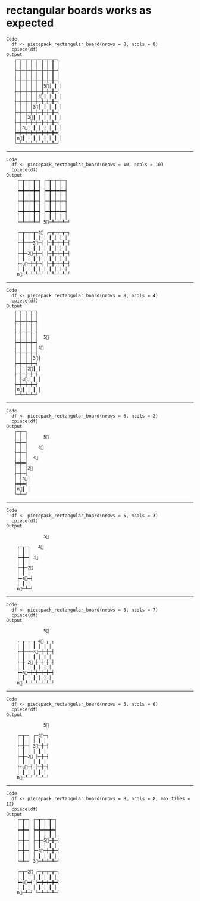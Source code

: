 # rectangular boards works as expected

    Code
      df <- piecepack_rectangular_board(nrows = 8, ncols = 8)
      cpiece(df)
    Output
       ┌─┰─┬─┰─┬─┰─┬─┰─┐
       │ ┃ │ ┃ │ ┃ │ ┃ │
       ┝━╋━┿━╋━┿━╋━┿━╋━┥
       │ ┃ │ ┃ │ ┃ │ ┃ │
       ├─╂─┼─╂─┼─╂─┼─╂─┤
       │ ┃ │ ┃ │ ┃5⃝│ ┃ │
       ┝━╋━┿━╋━┿━╋━┿━╋━┥
       │ ┃ │ ┃ │4⃝┃ │ ┃ │
       ├─╂─┼─╂─┼─╂─┼─╂─┤
       │ ┃ │ ┃3⃝│ ┃ │ ┃ │
       ┝━╋━┿━╋━┿━╋━┿━╋━┥
       │ ┃ │2⃝┃ │ ┃ │ ┃ │
       ├─╂─┼─╂─┼─╂─┼─╂─┤
       │ ┃a⃝│ ┃ │ ┃ │ ┃ │
       ┝━╋━┿━╋━┿━╋━┿━╋━┥
       │n⃝┃ │ ┃ │ ┃ │ ┃ │
       └─┸─┴─┸─┴─┸─┴─┸─┘
                        

---

    Code
      df <- piecepack_rectangular_board(nrows = 10, ncols = 10)
      cpiece(df)
    Output
        ┌─┰─┬─┰─┐ ┌─┰─┬─┰─┐
        │ ┃ │ ┃ │ │ ┃ │ ┃ │
        ┝━╋━┿━╋━┥ ┝━╋━┿━╋━┥
        │ ┃ │ ┃ │ │ ┃ │ ┃ │
        ├─╂─┼─╂─┤ ├─╂─┼─╂─┤
        │ ┃ │ ┃ │ │ ┃ │ ┃ │
        ┝━╋━┿━╋━┥ ┝━╋━┿━╋━┥
        │ ┃ │ ┃ │ │ ┃ │ ┃ │
        └─┸─┴─┸─┘ 5⃝─┸─┴─┸─┘
                           
        ┌─┰─┬─┰─4⃝ ┌─┰─┬─┰─┐
        │ ┃ │ ┃ │ │ ┃ │ ┃ │
        ┝━╋━┿━3⃝━┥ ┝━╋━┿━╋━┥
        │ ┃ │ ┃ │ │ ┃ │ ┃ │
        ├─╂─2⃝─╂─┤ ├─╂─┼─╂─┤
        │ ┃ │ ┃ │ │ ┃ │ ┃ │
        ┝━a⃝━┿━╋━┥ ┝━╋━┿━╋━┥
        │ ┃ │ ┃ │ │ ┃ │ ┃ │
        n⃝─┸─┴─┸─┘ └─┸─┴─┸─┘
                           
                           

---

    Code
      df <- piecepack_rectangular_board(nrows = 8, ncols = 4)
      cpiece(df)
    Output
       ┌─┰─┬─┰─┐    
       │ ┃ │ ┃ │    
       ┝━╋━┿━╋━┥    
       │ ┃ │ ┃ │    
       ├─╂─┼─╂─┤    
       │ ┃ │ ┃ │  5⃝ 
       ┝━╋━┿━╋━┥    
       │ ┃ │ ┃ │4⃝   
       ├─╂─┼─╂─┤    
       │ ┃ │ ┃3⃝│    
       ┝━╋━┿━╋━┥    
       │ ┃ │2⃝┃ │    
       ├─╂─┼─╂─┤    
       │ ┃a⃝│ ┃ │    
       ┝━╋━┿━╋━┥    
       │n⃝┃ │ ┃ │    
       └─┸─┴─┸─┘    
                    

---

    Code
      df <- piecepack_rectangular_board(nrows = 6, ncols = 2)
      cpiece(df)
    Output
       ┌─┰─┐        
       │ ┃ │      5⃝ 
       ┝━╋━┥        
       │ ┃ │    4⃝   
       ├─╂─┤        
       │ ┃ │  3⃝     
       ┝━╋━┥        
       │ ┃ │2⃝       
       ├─╂─┤        
       │ ┃a⃝│        
       ┝━╋━┥        
       │n⃝┃ │        
       └─┸─┘        
                    

---

    Code
      df <- piecepack_rectangular_board(nrows = 5, ncols = 3)
      cpiece(df)
    Output
                    
                  5⃝ 
                    
        ┌─┰─┐   4⃝   
        │ ┃ │       
        ┝━╋━┥ 3⃝     
        │ ┃ │       
        ├─╂─2⃝       
        │ ┃ │       
        ┝━a⃝━┥       
        │ ┃ │       
        n⃝─┸─┘       
                    
                    

---

    Code
      df <- piecepack_rectangular_board(nrows = 5, ncols = 7)
      cpiece(df)
    Output
                     
                  5⃝  
                     
        ┌─┰─┬─┰─4⃝─┰─┐
        │ ┃ │ ┃ │ ┃ │
        ┝━╋━┿━3⃝━┿━╋━┥
        │ ┃ │ ┃ │ ┃ │
        ├─╂─2⃝─╂─┼─╂─┤
        │ ┃ │ ┃ │ ┃ │
        ┝━a⃝━┿━╋━┿━╋━┥
        │ ┃ │ ┃ │ ┃ │
        n⃝─┸─┴─┸─┴─┸─┘
                     
                     

---

    Code
      df <- piecepack_rectangular_board(nrows = 5, ncols = 6)
      cpiece(df)
    Output
                    
                  5⃝ 
                    
        ┌─┰─┐ ┌─4⃝─┐ 
        │ ┃ │ │ ┃ │ 
        ┝━╋━┥ 3⃝━╋━┥ 
        │ ┃ │ │ ┃ │ 
        ├─╂─2⃝ ├─╂─┤ 
        │ ┃ │ │ ┃ │ 
        ┝━a⃝━┥ ┝━╋━┥ 
        │ ┃ │ │ ┃ │ 
        n⃝─┸─┘ └─┸─┘ 
                    
                    

---

    Code
      df <- piecepack_rectangular_board(nrows = 8, ncols = 8, max_tiles = 12)
      cpiece(df)
    Output
        ┌─┰─┐ ┌─┰─┬─┰─┐
        │ ┃ │ │ ┃ │ ┃ │
        ┝━╋━┥ ┝━╋━┿━╋━┥
        │ ┃ │ │ ┃ │ ┃ │
        ├─╂─┤ ├─╂─5⃝─╂─┤
        │ ┃ │ │ ┃ │ ┃ │
        ┝━╋━┥ ┝━4⃝━┿━╋━┥
        │ ┃ │ │ ┃ │ ┃ │
        └─┸─┘ 3⃝─┸─┴─┸─┘
                       
        ┌─┰─2⃝ ┌─┰─┬─┰─┐
        │ ┃ │ │ ┃ │ ┃ │
        ┝━a⃝━┥ ┝━╋━┿━╋━┥
        │ ┃ │ │ ┃ │ ┃ │
        n⃝─┸─┘ └─┸─┴─┸─┘
                       
                       

